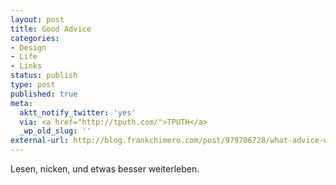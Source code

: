 ```yaml
---
layout: post
title: Good Advice
categories:
- Design
- Life
- Links
status: publish
type: post
published: true
meta:
  aktt_notify_twitter: 'yes'
  via: <a href="http://tputh.com/">TPUTH</a>
  _wp_old_slug: ''
external-url: http://blog.frankchimero.com/post/979706728/what-advice-would-you-give-to-a-graphic-design-student
---
```

Lesen, nicken, und etwas besser weiterleben.
